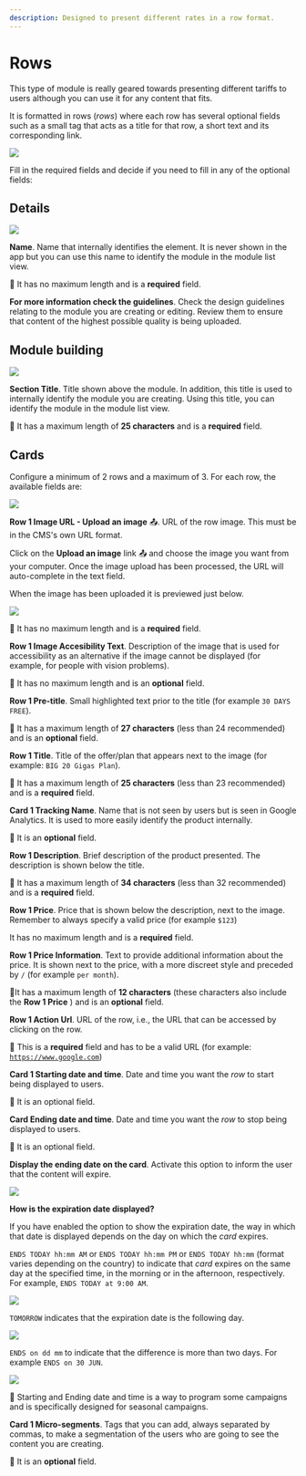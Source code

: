 ```yaml
---
description: Designed to present different rates in a row format.
---
```


# Rows

This type of module is really geared towards presenting different tariffs to users although you can use it for any content that fits.

It is formatted in rows \(_rows_\) where each row has several optional fields such as a small tag that acts as a title for that row, a short text and its corresponding link.

![](../../.gitbook/assets/image-58.png)

Fill in the required fields and decide if you need to fill in any of the optional fields:

## Details

![](../../.gitbook/assets/image-65.png)

**Name**. Name that internally identifies the element. It is never shown in the app but you can use this name to identify the module in the module list view.‌

​🔅 It has no maximum length and is a **required** field.‌

**For more information check the guidelines**. Check the design guidelines relating to the module you are creating or editing. Review them to ensure that content of the highest possible quality is being uploaded.

## Module building

![](../../.gitbook/assets/image-68.png)

**Section Title**. Title shown above the module. In addition, this title is used to internally identify the module you are creating. Using this title, you can identify the module in the module list view.

🔅 It has a maximum length of **25 characters** and is a **required** field.

## Cards

Configure a minimum of 2 rows and a maximum of 3. For each row, the available fields are:

![](../../.gitbook/assets/image-39.png)

**Row 1 Image URL - Upload an image** 📤. URL of the row image. This must be in the CMS's own URL format.

Click on the **Upload an image** link 📤 and choose the image you want from your computer. Once the image upload has been processed, the URL will auto-complete in the text field.

When the image has been uploaded it is previewed just below.

![](../../.gitbook/assets/image-34.png)

​​🔅 It has no maximum length and is a **required** field.‌

**Row 1 Image Accesibility Text**. Description of the image that is used for accessibility as an alternative if the image cannot be displayed \(for example, for people with vision problems\).

🔅 It has no maximum length and is an **optional** field.

**Row 1 Pre-title**. Small highlighted text prior to the title \(for example `30 DAYS FREE`\).

🔅 It has a maximum length of **27 characters** \(less than 24 recommended\) and is an **optional** field.

**Row 1 Title**. Title of the offer/plan that appears next to the image \(for example: `BIG 20 Gigas Plan`\).

🔅 It has a maximum length of **25 characters** \(less than 23 recommended\) and is a **required** field.

**Card 1 Tracking Name**. Name that is not seen by users but is seen in Google Analytics. It is used to more easily identify the product internally.

🔅 It is an **optional** field.

**Row 1 Description**. Brief description of the product presented. The description is shown below the title.

🔅 It has a maximum length of **34 characters** \(less than 32 recommended\) and is a **required** field.

**Row 1 Price**. Price that is shown below the description, next to the image. Remember to always specify a valid price \(for example `$123`\)

It has no maximum length and is a **required** field.

**Row 1 Price Information**. Text to provide additional information about the price. It is shown next to the price, with a more discreet style and preceded by `/` \(for example `per month`\).

🔅It has a maximum length of **12 characters** \(these characters also include the **Row 1 Price** \) and is an **optional** field.

**Row 1 Action Url**. URL of the row, i.e., the URL that can be accessed by clicking on the row.

🔅 This is a **required** field and has to be a valid URL \(for example: [`https://www.google.com`](https://www.google.com)\)

**Card 1 Starting date and time**. Date and time you want the _row_ to start being displayed to users.

🔅 It is an optional field.

**Card Ending date and time**. Date and time you want the _row_ to stop being displayed to users.

🔅 It is an optional field.

**Display the ending date on the card**. Activate this option to inform the user that the content will expire.

![](../../.gitbook/assets/image-25.png)

**How is the expiration date displayed?**

If you have enabled the option to show the expiration date, the way in which that date is displayed depends on the day on which the _card_ expires.

`ENDS TODAY hh:mm AM` or `ENDS TODAY hh:mm PM` or `ENDS TODAY hh:mm` \(format varies depending on the country\) to indicate that _card_ expires on the same day at the specified time, in the morning or in the afternoon, respectively. For example, `ENDS TODAY at 9:00 AM`.

![](../../.gitbook/assets/image-31.png)

`TOMORROW` indicates that the expiration date is the following day.

![](../../.gitbook/assets/image-6.png)

`ENDS on dd mm` to indicate that the difference is more than two days. For example `ENDS on 30 JUN`.

![](../../.gitbook/assets/image-22.png)

🎯 Starting and Ending date and time is a way to program some campaigns and is specifically designed for seasonal campaigns.

**Card 1 Micro-segments**. Tags that you can add, always separated by commas, to make a segmentation of the users who are going to see the content you are creating.

🔅 It is an **optional** field.

